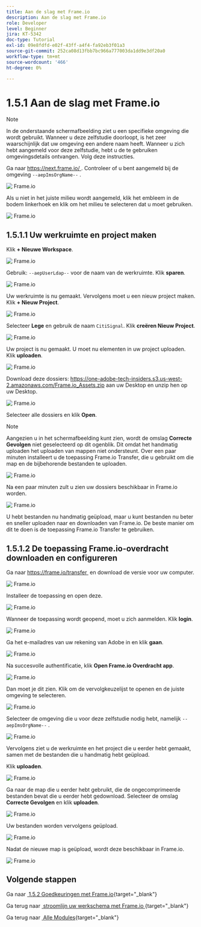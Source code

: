```yaml
---
title: Aan de slag met Frame.io
description: Aan de slag met Frame.io
role: Developer
level: Beginner
jira: KT-5342
doc-type: Tutorial
exl-id: 09e8fdfd-e02f-43ff-a4f4-fa92eb3f01a3
source-git-commit: 252ca08d13fbb7bc966a777003da1dd9e3df20a0
workflow-type: tm+mt
source-wordcount: '466'
ht-degree: 0%

---
```


# 1.5.1 Aan de slag met Frame.io

>[!NOTE]
>
> In de onderstaande schermafbeelding ziet u een specifieke omgeving die wordt gebruikt. Wanneer u deze zelfstudie doorloopt, is het zeer waarschijnlijk dat uw omgeving een andere naam heeft. Wanneer u zich hebt aangemeld voor deze zelfstudie, hebt u de te gebruiken omgevingsdetails ontvangen. Volg deze instructies.

Ga naar [&#x200B; https://next.frame.io/ &#x200B;](https://next.frame.io/). Controleer of u bent aangemeld bij de omgeving `--aepImsOrgName--` .

![&#x200B; Frame.io &#x200B;](./images/frameio1.png)

Als u niet in het juiste milieu wordt aangemeld, klik het embleem in de bodem linkerhoek en klik om het milieu te selecteren dat u moet gebruiken.

![&#x200B; Frame.io &#x200B;](./images/frameio2.png)

## 1.5.1.1 Uw werkruimte en project maken

Klik **+ Nieuwe Workspace**.

![&#x200B; Frame.io &#x200B;](./images/frameio3.png)

Gebruik: `--aepUserLdap--` voor de naam van de werkruimte. Klik **sparen**.

![&#x200B; Frame.io &#x200B;](./images/frameio4.png)

Uw werkruimte is nu gemaakt. Vervolgens moet u een nieuw project maken. Klik **+ Nieuw Project**.

![&#x200B; Frame.io &#x200B;](./images/frameio5.png)

Selecteer **Lege** en gebruik de naam `CitiSignal`. Klik **creëren Nieuw Project**.

![&#x200B; Frame.io &#x200B;](./images/frameio6.png)

Uw project is nu gemaakt. U moet nu elementen in uw project uploaden. Klik **uploaden**.

![&#x200B; Frame.io &#x200B;](./images/frameio7.png)

Download deze dossiers: [&#x200B; https://one-adobe-tech-insiders.s3.us-west-2.amazonaws.com/Frame.io_Assets.zip &#x200B;](https://one-adobe-tech-insiders.s3.us-west-2.amazonaws.com/Frame.io_Assets.zip) aan uw Desktop en unzip hen op uw Desktop.

![&#x200B; Frame.io &#x200B;](./images/frameio8.png)

Selecteer alle dossiers en klik **Open**.

>[!NOTE]
>
>Aangezien u in het schermafbeelding kunt zien, wordt de omslag **Correcte Gevolgen** niet geselecteerd op dit ogenblik. Dit omdat het handmatig uploaden het uploaden van mappen niet ondersteunt. Over een paar minuten installeert u de toepassing Frame.io Transfer, die u gebruikt om die map en de bijbehorende bestanden te uploaden.

![&#x200B; Frame.io &#x200B;](./images/frameio9.png)

Na een paar minuten zult u zien uw dossiers beschikbaar in Frame.io worden.

![&#x200B; Frame.io &#x200B;](./images/frameio10.png)

U hebt bestanden nu handmatig geüpload, maar u kunt bestanden nu beter en sneller uploaden naar en downloaden van Frame.io. De beste manier om dit te doen is de toepassing Frame.io Transfer te gebruiken.

## 1.5.1.2 De toepassing Frame.io-overdracht downloaden en configureren

Ga naar [&#x200B; https://frame.io/transfer &#x200B;](https://frame.io/transfer) en download de versie voor uw computer.

![&#x200B; Frame.io &#x200B;](./images/frameio11.png)

Installeer de toepassing en open deze.

![&#x200B; Frame.io &#x200B;](./images/frameio12.png)

Wanneer de toepassing wordt geopend, moet u zich aanmelden. Klik **login**.

![&#x200B; Frame.io &#x200B;](./images/frameio13.png)

Ga het e-mailadres van uw rekening van Adobe in en klik **gaan**.

![&#x200B; Frame.io &#x200B;](./images/frameio14.png)

Na succesvolle authentificatie, klik **Open Frame.io Overdracht app**.

![&#x200B; Frame.io &#x200B;](./images/frameio15.png)

Dan moet je dit zien. Klik om de vervolgkeuzelijst te openen en de juiste omgeving te selecteren.

![&#x200B; Frame.io &#x200B;](./images/frameio16.png)

Selecteer de omgeving die u voor deze zelfstudie nodig hebt, namelijk `--aepImsOrgName--` .

![&#x200B; Frame.io &#x200B;](./images/frameio17.png)

Vervolgens ziet u de werkruimte en het project die u eerder hebt gemaakt, samen met de bestanden die u handmatig hebt geüpload.

Klik **uploaden**.

![&#x200B; Frame.io &#x200B;](./images/frameio18.png)

Ga naar de map die u eerder hebt gebruikt, die de ongecomprimeerde bestanden bevat die u eerder hebt gedownload. Selecteer de omslag **Correcte Gevolgen** en klik **uploaden**.

![&#x200B; Frame.io &#x200B;](./images/frameio19.png)

Uw bestanden worden vervolgens geüpload.

![&#x200B; Frame.io &#x200B;](./images/frameio20.png)

Nadat de nieuwe map is geüpload, wordt deze beschikbaar in Frame.io.

![&#x200B; Frame.io &#x200B;](./images/frameio21.png)

## Volgende stappen

Ga naar [&#x200B; 1.5.2 Goedkeuringen met Frame.io &#x200B;](./ex2.md){target="_blank"}

Ga terug naar [&#x200B; stroomlijn uw werkschema met Frame.io &#x200B;](./frameio.md){target="_blank"}

Ga terug naar [&#x200B; Alle Modules &#x200B;](./../../../overview.md){target="_blank"}
